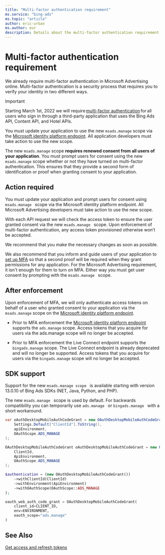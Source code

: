 ```yaml
---
title: "Multi-factor authentication requirement"
ms.service: "bing-ads"
ms.topic: "article"
author: eric-urban
ms.author: eur
description: Details about the multi-factor authentication requirement for Bing Ads API.
---
```

# Multi-factor authentication requirement

We already require multi-factor authentication in Microsoft Advertising online. Multi-factor authentication is a security process that requires you to verify your identity in two different ways.  

> [!IMPORTANT]
> Starting March 1st, 2022 we will require [multi-factor authentication](authentication-oauth-mfa.md) for all users who sign in through a third-party application that uses the Bing Ads API, Content API, and Hotel APIs.
>
> You must update your application to use the new ```msads.manage``` scope via the [Microsoft identity platform endpoint](authentication-oauth-identity-platform.md). All application developers must take action to use the new scope.  

The new ```msads.manage``` scope **requires renewed consent from all users of your application**. You must prompt users for consent using the new ```msads.manage``` scope whether or not they have turned on multi-factor authentication. This ensures that they provide a second form of identification or proof when granting consent to your application.  

## Action required

You must update your application and prompt users for consent using  ```msads.manage ``` scope via the Microsoft identity platform endpoint. All Microsoft Advertising developers must take action to use the new scope.  

With each API request we will check the access token to ensure the user granted consent via the new  ```msads.manage ``` scope. Upon enforcement of multi-factor authentication, any access token provisioned otherwise won’t be accepted.  

We recommend that you make the necessary changes as soon as possible.  

We also recommend that you inform and guide users of your application to [set up MFA](https://docs.microsoft.com/azure/active-directory/user-help/multi-factor-authentication-end-user-first-time#who-decides-if-you-use-this-feature) so that a second proof will be required when they grant permissions for any application. For the Microsoft Advertising requirement, it isn't enough for them to turn on MFA. Either way you must get user consent by prompting with the ```msads.manage ``` scope. 

## After enforcement

Upon enforcement of MFA, we will only authenticate access tokens on behalf of a user who granted consent to your application via the ```msads.manage``` scope on the [Microsoft identity platform endpoint](authentication-oauth-identity-platform.md).

- Prior to MFA enforcement the [Microsoft identity platform endpoint](authentication-oauth-identity-platform.md) supports the ```ads.manage``` scope. Access tokens that you acquire for users via the ads.manage scope will no longer be accepted.

- Prior to MFA enforcement the Live Connect endpoint supports the ```bingads.manage``` scope. The Live Connect endpoint is already deprecated and will no longer be supported. Access tokens that you acquire for users via the ```bingads.manage``` scope will no longer be accepted.


## SDK support 

Support for the new  ```msads.manage scope ``` is available starting with version 13.0.10 of  Bing Ads SDKs (NET, Java, Python, and PHP).  

The new  ```msads.manage ``` scope is used by default. For backwards compatibility you can temporarily use  ```ads.manage ``` or  ```bingads.manage ``` with a short workaround.  

```csharp
var oAuthDesktopMobileAuthCodeGrant = new OAuthDesktopMobileAuthCodeGrant(
    Settings.Default["ClientId"].ToString(),
    apiEnvironment,
    OAuthScope.ADS_MANAGE
);
```
```java
OAuthDesktopMobileAuthCodeGrant oAuthDesktopMobileAuthCodeGrant = new OAuthDesktopMobileAuthCodeGrant(
    ClientId, 
    ApiEnvironment,
    OAuthScope.ADS_MANAGE
);
```
```php
$authentication = (new OAuthDesktopMobileAuthCodeGrant())
    ->withClientId(ClientId)
    ->withEnvironment(ApiEnvironment)
    ->withOAuthScope(OAuthScope::ADS_MANAGE
); 
```
```python
oauth_web_auth_code_grant = OAuthDesktopMobileAuthCodeGrant(
    client_id=CLIENT_ID,
    env=ENVIRONMENT,
    oauth_scope="ads.manage"
)
```

## See Also
[Get access and refresh tokens](authentication-oauth-identity-platform.md)
